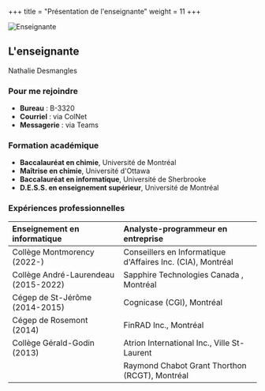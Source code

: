 +++
title = "Présentation de l'enseignante"
weight = 11
+++

![Enseignante](../moi.jpg?width=25vw)

## L'enseignante

Nathalie Desmangles

### Pour me rejoindre

- **Bureau** : B-3320
- **Courriel** : via ColNet 
- **Messagerie** : via Teams

### Formation académique

- **Baccalauréat en chimie**, Université de Montréal
- **Maîtrise en chimie**, Université d'Ottawa
- **Baccalauréat en informatique**, Université de Sherbrooke
- **D.E.S.S. en enseignement supérieur**, Université de Montréal

### Expériences professionnelles

Enseignement en informatique |Analyste-programmeur en entreprise
|:---------------------------|:---------------------------------------
|Collège Montmorency (2022-)|Conseillers en Informatique d'Affaires Inc. (CIA), Montréal
|Collège André-Laurendeau (2015-2022)|Sapphire Technologies Canada , Montréal
|Cégep de St-Jérôme (2014-2015)|Cognicase (CGI), Montréal
|Cégep de Rosemont (2014)|FinRAD Inc., Montréal
|Collège Gérald-Godin (2013)|Atrion International Inc., Ville St-Laurent
||Raymond Chabot Grant Thorthon (RCGT), Montréal
